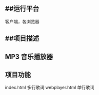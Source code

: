 ##运行平台
---
客户端，各浏览器

##项目描述
---
MP3 音乐播放器
---

## 项目功能
 index.html      多行歌词
 webplayer.html  单行歌词

